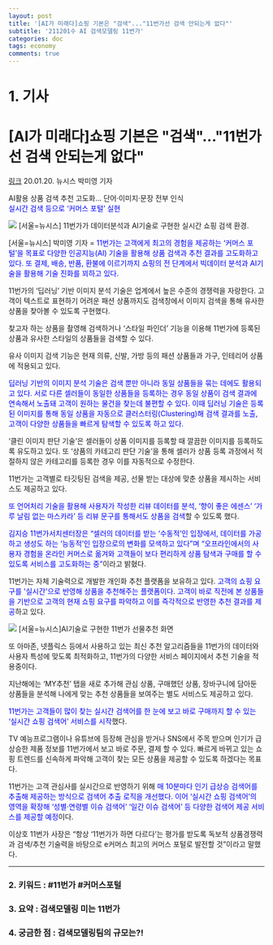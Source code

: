 ```yaml
---
layout: post
title: '[AI가 미래다]쇼핑 기본은 "검색"..."11번가선 검색 안되는게 없다"'
subtitle: '211201수 AI 검색모델링 11번가'
categories: doc
tags: economy
comments: true
---
```


# 1. 기사

[AI가 미래다]쇼핑 기본은 "검색"..."11번가선 검색 안되는게 없다"
==========
[링크](https://newsis.com/view/?id=NISX20200120_0000893989)
20.01.20. 뉴시스 박미영 기자   

AI활용 상품 검색 추천 고도화... 단어·이미지·문장 전부 인식   
<span style="color:blue">실시간 검색 등으로 ‘커머스 포털’ 실현</span>   

<img src="/assets/img/211201Wed_211201Wed_11stAIsearch.png">
[서울=뉴시스] 11번가가 데이터분석과 AI기술로 구현한 실시간 쇼핑 검색 환경.   

[서울=뉴시스] 박미영 기자 = <span style="color:blue">11번가는 고객에게 최고의 경험을 제공하는 ‘커머스 포털’을 목표로 다양한 인공지능(AI) 기술을 활용해 상품 검색과 추천 결과를 고도화하고 있다. 또 결제, 배송, 반품, 환불에 이르기까지 쇼핑의 전 단계에서 빅데이터 분석과 AI기술을 활용해 기술 진화를 꾀하고 있다.</span>   

11번가의 ‘딥러닝’ 기반 이미지 분석 기술은 업계에서 높은 수준의 경쟁력을 자랑한다. 고객이 텍스트로 표현하기 어려운 패션 상품까지도 검색창에서 이미지 검색을 통해 유사한 상품을 찾아볼 수 있도록 구현했다.   

찾고자 하는 상품을 촬영해 검색하거나 ‘스타일 파인더’ 기능을 이용해 11번가에 등록된 상품과 유사한 스타일의 상품들을 검색할 수 있다.   

유사 이미지 검색 기능은 현재 의류, 신발, 가방 등의 패션 상품들과 가구, 인테리어 상품에 적용되고 있다.   

<span style="color:blue">딥러닝 기반의 이미지 분석 기술은 검색 뿐만 아니라 동일 상품들을 묶는 데에도 활용되고 있다. 서로 다른 셀러들이 동일한 상품들을 등록하는 경우 동일 상품이 검색 결과에 연속해서 노출돼 고객이 원하는 물건을 찾는데 불편할 수 있다. 이때 딥러닝 기술은 등록된 이미지를 통해 동일 상품을 자동으로 클러스터링(Clustering)해 검색 결과를 노출, 고객이 다양한 상품들을 빠르게 탐색할 수 있도록 하고 있다.</span>   

‘클린 이미지 판단 기술’은 셀러들이 상품 이미지를 등록할 때 깔끔한 이미지를 등록하도록 유도하고 있다. 또 ‘상품의 카테고리 판단 기술’을 통해 셀러가 상품 등록 과정에서 적절하지 않은 카테고리를 등록한 경우 이를 자동적으로 수정한다.   

11번가는 고객별로 타깃팅된 검색을 제공, 선물 받는 대상에 맞춘 상품을 제시하는 서비스도 제공하고 있다.   

<span style="color:blue">또 언어처리 기술을 활용해 사용자가 작성한 리뷰 데이터를 분석, ‘향이 좋은 에센스’ ‘가루 날림 없는 마스카라’ 등 리뷰 문구를 통해서도 상품을 검색</span>할 수 있도록 했다.   

<span style="color:blue">김지승 11번가서치센터장은 “셀러의 데이터를 받는 ‘수동적’인 입장에서, 데이터를 가공하고 생성도 하는 ‘능동적’인 입장으로의 변화를 모색하고 있다”며 “오프라인에서의 사용자 경험을 온라인 커머스로 옮겨와 고객들이 보다 편리하게 상품 탐색과 구매를 할 수 있도록 서비스를 고도화하는 중”</span>이라고 밝혔다.   

11번가는 자체 기술력으로 개발한 개인화 추천 플랫폼을 보유하고 있다. <span style="color:blue">고객의 쇼핑 요구를 '실시간'으로 반영해 상품을 추천해주는 플랫폼이다. 고객이 바로 직전에 본 상품들을 기반으로 고객의 현재 쇼핑 요구를 파악하고 이를 즉각적으로 반영한 추천 결과를 제공</span>하고 있다.   

<img src="/assets/img/211201Wed_211201Wed_11stAIsearch2.png">
[서울=뉴시스]AI기술로 구현한 11번가 선물추천 화면

또 아마존, 넷플릭스 등에서 사용하고 있는 최신 추천 알고리즘들을 11번가의 데이터와 사용자 특성에 맞도록 최적화하고, 11번가의 다양한 서비스 페이지에서 추천 기술을 적용중이다.   

지난해에는 ‘MY추천’ 탭을 새로 추가해 관심 상품, 구매했던 상품, 장바구니에 담아둔 상품들을 분석해 나에게 맞는 추천 상품들을 보여주는 별도 서비스도 제공하고 있다.   

<span style="color:blue">11번가는 고객들이 많이 찾는 실시간 검색어를 한 눈에 보고 바로 구매까지 할 수 있는 ‘실시간 쇼핑 검색어’ 서비스를 시작</span>했다.   

TV 예능프로그램이나 유튜브에 등장해 관심을 받거나 SNS에서 주목 받으며 인기가 급상승한 제품 정보를 11번가에서 보고 바로 주문, 결제 할 수 있다. 빠르게 바뀌고 있는 쇼핑 트렌드를 신속하게 파악해 고객이 찾는 모든 상품을 제공할 수 있도록 하겠다는 목표다.   

11번가는 고객 관심사를 실시간으로 반영하기 위해 <span style="color:blue">매 10분마다 인기 급상승 검색어를 추출해 제공하는 방식으로 검색어 추출 로직을 개선했다. 이어 ‘실시간 쇼핑 검색어’의 영역을 확장해 ‘성별·연령별 이슈 검색어’ ‘일간 이슈 검색어’ 등 다양한 검색어 제공 서비스를 제공할 예정</span>이다.   

이상호 11번가 사장은 “항상 ‘11번가가 하면 다르다’는 평가를 받도록 독보적 상품경쟁력과 검색/추천 기술력을 바탕으로 e커머스 최고의 커머스 포털로 발전할 것”이라고 말했다.   

* * *

### 2. 키워드 : \#11번가  \#커머스포털
### 3. 요약 : 검색모델링 미는 11번가
### 4. 궁금한 점 : 검색모델링팀의 규모는?!
